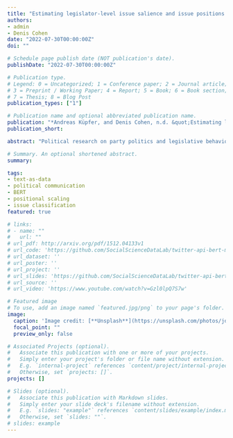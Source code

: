 ```yaml
---
title: "Estimating legislator-level issue salience and issue positions from political text (Working Paper, 2022)"
authors:
- admin
- Denis Cohen
date: "2022-07-30T00:00:00Z"
doi: ""

# Schedule page publish date (NOT publication's date).
publishDate: "2022-07-30T00:00:00Z"

# Publication type.
# Legend: 0 = Uncategorized; 1 = Conference paper; 2 = Journal article;
# 3 = Preprint / Working Paper; 4 = Report; 5 = Book; 6 = Book section;
# 7 = Thesis; 8 = Blog Post
publication_types: ["1"]

# Publication name and optional abbreviated publication name.
publication: "*Andreas Küpfer, and Denis Cohen, n.d. &quot;Estimating legislator-level issue salience and issue positions from political text&quot; <i>Manuscript in preparation</i>.*"
publication_short: 

abstract: "Political research on party politics and legislative behavior increasingly explores innovative data and methods to capture intra-party heterogeneity. Existing approaches are typically limited to estimating either legislators’ positions or their issue attention. In this research note, we present a new framework for the joint estimation of legislator-level position and salience scores from political text. We introduce a threestep approach that combines context-sensitive issue and position classifications via the supervised machine learning model BERT and the joint estimation of salience and positions via Bayesian hierarchical multinomial logistic models. Our framework is applicable to specific issues and issue sub-domains, to different types of formal and informal text, and to different languages. We scrutinize its performance under various amounts of manually annotated textual input through extensive validation checks and show that even with parsimonious manual annotations, our framework outperforms existing alternatives."

# Summary. An optional shortened abstract.
summary: 

tags:
- text-as-data
- political communication
- BERT
- positional scaling
- issue classification
featured: true

# links:
# - name: ""
#   url: ""
# url_pdf: http://arxiv.org/pdf/1512.04133v1
# url_code: 'https://github.com/SocialScienceDataLab/twitter-api-bert-method/tree/main/code'
# url_dataset: ''
# url_poster: ''
# url_project: ''
# url_slides: 'https://github.com/SocialScienceDataLab/twitter-api-bert-method/blob/main/slides-twitter-api-bert-method.pdf'
# url_source: ''
# url_video: 'https://www.youtube.com/watch?v=Gzl0lpQ7S7w'

# Featured image
# To use, add an image named `featured.jpg/png` to your page's folder. 
image:
  caption: 'Image credit: [**Unsplash**](https://unsplash.com/photos/jdD8gXaTZsc)'
  focal_point: ""
  preview_only: false

# Associated Projects (optional).
#   Associate this publication with one or more of your projects.
#   Simply enter your project's folder or file name without extension.
#   E.g. `internal-project` references `content/project/internal-project/index.md`.
#   Otherwise, set `projects: []`.
projects: []

# Slides (optional).
#   Associate this publication with Markdown slides.
#   Simply enter your slide deck's filename without extension.
#   E.g. `slides: "example"` references `content/slides/example/index.md`.
#   Otherwise, set `slides: ""`.
# slides: example
---
```

